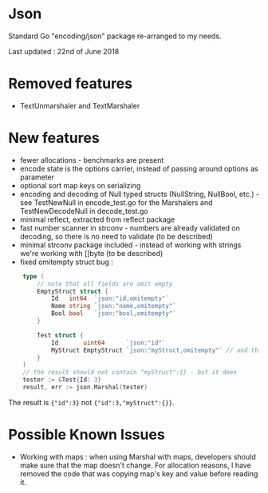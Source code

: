 # Json

Standard Go "encoding/json" package re-arranged to my needs.

Last updated : 22nd of June 2018

# Removed features

* TextUnmarshaler and TextMarshaler 

# New features

* fewer allocations - benchmarks are present
* encode state is the options carrier, instead of passing around options as parameter
* optional sort map keys on serializing
* encoding and decoding of Null typed structs (NullString, NullBool, etc.) - see TestNewNull in encode_test.go for the Marshalers and TestNewDecodeNull in decode_test.go
* minimal reflect, extracted from reflect package 
* fast number scanner in strconv - numbers are already validated on decoding, so there is no need to validate (to be described)
* minimal strconv package included - instead of working with strings we're working with []byte (to be described)
* fixed omitempty struct bug : 

```go
    type (
		// note that all fields are omit empty
		EmptyStruct struct {
			Id   int64  `json:"id,omitempty"`
			Name string `json:"name,omitempty"`
			Bool bool   `json:"bool,omitempty"`
		}

		Test struct {
			Id       uint64      `json:"id"`
			MyStruct EmptyStruct `json:"myStruct,omitempty"` // and this one is marked as omit empty
		}
	)
	// the result should not contain "myStruct":{} - but it does
	tester := &Test{Id: 3}
	result, err := json.Marshal(tester)
```

The result is `{"id":3}` not `{"id":3,"myStruct":{}}`.

# Possible Known Issues

* Working with maps : when using Marshal with maps, developers should make sure that the map doesn't change. 
For allocation reasons, I have removed the code that was copying map's key and value before reading it.
